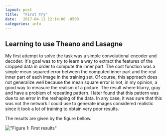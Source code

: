 ```yaml
---
layout: post
title:  "First Try"
date:   2017-04-11 12:14:00 -0500
categories: info
---
```


## Learning to use Theano and Lasagne
My first attempt to solve the task was a simple convolutional encoder and decoder. It's goal was to try to learn a way to extract the features of the cropped data in order to compute the inner part. The cost function was a simple mean squared error between the computed inner part and the real inner part of each image in the training set. Of course, this approach does not generalize well because the mean square error is not, in my opinion, a good way to measure the realism of a picture. The result where blurry, gray and have a problem of repeating pattern. I later found that this pattern was due to an error in the reshaping of the data. In any case, it was sure that this was not the network I could use to generate images considered realistic since it took a lot of training to obtain very poor results.

The results are given by the figure bellow.

!["Figure 1: First results"](https://github.com/GabrielBernard/Conditional_Image_Generation/tree/master/docs/images/fig_blurry_patterned.png "Fig 1 first results")
